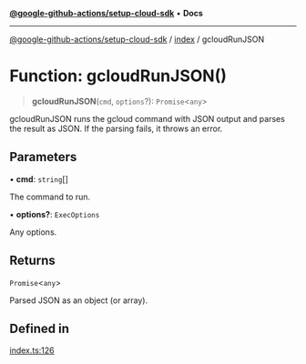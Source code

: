 [**@google-github-actions/setup-cloud-sdk**](../../README.md) • **Docs**

***

[@google-github-actions/setup-cloud-sdk](../../modules.md) / [index](../README.md) / gcloudRunJSON

# Function: gcloudRunJSON()

> **gcloudRunJSON**(`cmd`, `options`?): `Promise`\<`any`\>

gcloudRunJSON runs the gcloud command with JSON output and parses the result
as JSON. If the parsing fails, it throws an error.

## Parameters

• **cmd**: `string`[]

The command to run.

• **options?**: `ExecOptions`

Any options.

## Returns

`Promise`\<`any`\>

Parsed JSON as an object (or array).

## Defined in

[index.ts:126](https://github.com/google-github-actions/setup-cloud-sdk/blob/main/src/index.ts#L126)
